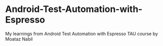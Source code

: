 # Android-Test-Automation-with-Espresso
My learnings from Android Test Automation with Espresso TAU course by Moataz Nabil
